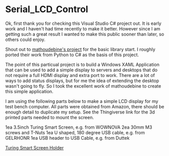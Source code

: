 # Serial_LCD_Control

Ok, first thank you for checking this Visual Studio C# project out. It is early work and I haven't had time recently to make it better. However since I am getting such a great result I wanted to make this public sooner than later, so others could enjoy.

Shout out to [mathoudebine's project](https://github.com/mathoudebine/turing-smart-screen-python) for the basic library start. I roughly ported their work from Python to C# as the basis of this project.

The point of this particual project is to build a Windows XAML Application that can be used to add a simple display to servers and desktops that do not require a full HDMI display and extra port to work. There are a lot of ways to add status displays, but for me the idea of extending the desktop wasn't going to fly. So I took the excellent work of mathoudebine to create this simple application.

I am using the following parts below to make a simple LCD display for my test bench computer. All parts were obtained from Amazon, there should be enough detail to duplicate my setup. See the Thingiverse link for the 3d printed parts needed to mount the screen.

1ea 3.5inch Turing Smart Screen, e.g. from WOWNOVA 
2ea 30mm M3 screws and T-Nuts
1ea U shaped, 180 degree USB cable, e.g. from GELRHONR 
1ea USB header to USB Cable, e.g. from Duttek

[Turing Smart Screen Holder](https://www.thingiverse.com/thing:5396409)
